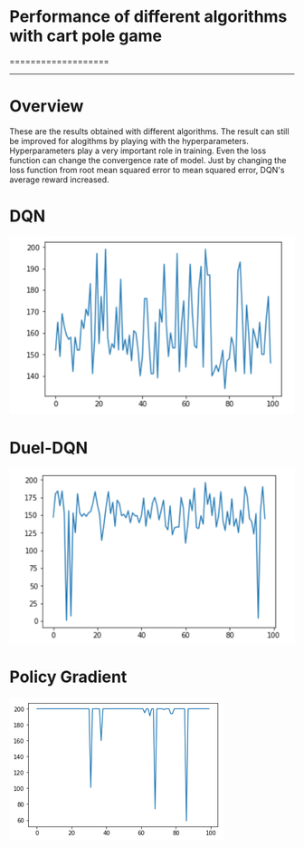 # Performance of different algorithms with cart pole game
===================

- - - - 

# Overview #
These are the results obtained with different algorithms. The result can still be improved for alogithms by playing with the hyperparameters. Hyperparameters play a very important role in training. Even the loss function can change the convergence rate of model. Just by changing the loss function from root mean squared error to mean squared error, DQN's average reward increased. 


# DQN #
![dqn](rewards_graph/dqn-reward.png)

# Duel-DQN #
![duel-dqn](rewards_graph/duel-dqn-reward.png)

# Policy Gradient #
![policy-gradient](rewards_graph/policy-gradient-rewards.png)
